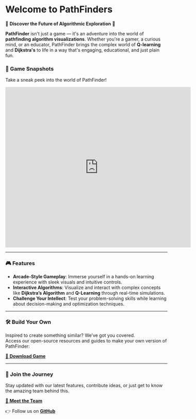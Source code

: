 # Welcome to **PathFinders**

🚀 **Discover the Future of Algorithmic Exploration** 🚀

**PathFinder** isn't just a game — it's an adventure into the world of **pathfinding algorithm visualizations**. Whether you're a gamer, a curious mind, or an educator, PathFinder brings the complex world of **Q-learning** and **Dijkstra's** to life in a way that's engaging, educational, and just plain fun.

### 📸 Game Snapshots

Take a sneak peek into the world of PathFinder!

<iframe src="https://albumizr.com/a/0rAh" scrolling="no" frameborder="0" allowfullscreen style="height: 500px; width: 60vw; display: block; margin: 0 auto; object-fit: contain;"></iframe>

---

### 🎮 Features

- **Arcade-Style Gameplay**: Immerse yourself in a hands-on learning experience with sleek visuals and intuitive controls.
- **Interactive Algorithms**: Visualize and interact with complex concepts like **Dijkstra’s Algorithm** and **Q-Learning** through real-time simulations.
- **Challenge Your Intellect**: Test your problem-solving skills while learning about decision-making and optimization techniques.

---

### 🛠️ Build Your Own

Inspired to create something similar? We’ve got you covered.  
Access our open-source resources and guides to make your own version of PathFinder:

[💾 **Download Game**](download.md)

---

### 🎉 Join the Journey

Stay updated with our latest features, contribute ideas, or just get to know the amazing team behind this.

[🤝 **Meet the Team**](team.md)

👉 Follow us on **[GitHub](#)**
